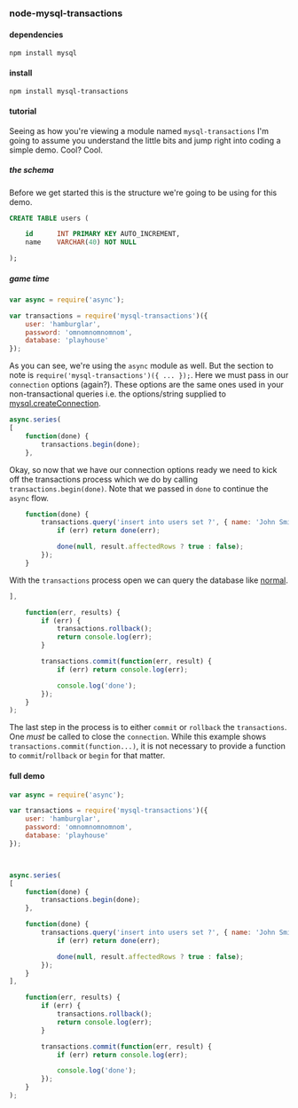 ### node-mysql-transactions



#### dependencies
`npm install mysql`



#### install
`npm install mysql-transactions`



#### tutorial
Seeing as how you're viewing a module named `mysql-transactions` I'm going to assume you understand the little bits and 
jump right into coding a simple demo. Cool? Cool.


##### the schema
Before we get started this is the structure we're going to be using for this demo.

```sql
CREATE TABLE users (

    id      INT PRIMARY KEY AUTO_INCREMENT,
    name    VARCHAR(40) NOT NULL

);
```


##### game time
```javascript
var async = require('async');

var transactions = require('mysql-transactions')({
    user: 'hamburglar',
    password: 'omnomnomnomnom',
    database: 'playhouse'
});
```

As you can see, we're using the `async` module as well. But the section to note is `require('mysql-transactions')({ ... });`. 
Here we must pass in our `connection` options (again?). These options are the same ones used in your non-transactional queries 
i.e. the options/string supplied to [mysql.createConnection](https://github.com/felixge/node-mysql#connection-options).


```javascript
async.series(
[
    function(done) {
        transactions.begin(done);
    },
```

Okay, so now that we have our connection options ready we need to kick off the transactions process which we do by 
calling `transactions.begin(done)`. Note that we passed in `done` to continue the `async` flow.


```javascript
    function(done) {
        transactions.query('insert into users set ?', { name: 'John Smith' }, function(err, result) {
            if (err) return done(err);

            done(null, result.affectedRows ? true : false);
        });
    }
```

With the `transactions` process open we can query the database like 
[normal](https://github.com/felixge/node-mysql#escaping-query-values).


```javascript
],

    function(err, results) {
        if (err) {
            transactions.rollback();
            return console.log(err);
        }

        transactions.commit(function(err, result) {
            if (err) return console.log(err);

            console.log('done');
        });
    }
);
```

The last step in the process is to either `commit` or `rollback` the `transactions`. One _must_ be called to close the 
`connection`. While this example shows `transactions.commit(function...)`, it is not necessary to provide a function to 
`commit`/`rollback` or `begin` for that matter.



#### full demo
```javascript
var async = require('async');

var transactions = require('mysql-transactions')({
    user: 'hamburglar',
    password: 'omnomnomnomnom',
    database: 'playhouse'
});



async.series(
[
    function(done) {
        transactions.begin(done);
    },

    function(done) {
        transactions.query('insert into users set ?', { name: 'John Smith' }, function(err, result) {
            if (err) return done(err);

            done(null, result.affectedRows ? true : false);
        });
    }
],

    function(err, results) {
        if (err) {
            transactions.rollback();
            return console.log(err);
        }

        transactions.commit(function(err, result) {
            if (err) return console.log(err);

            console.log('done');
        });
    }
);
```

